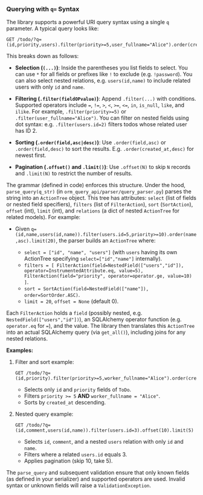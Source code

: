 ### Querying with `q=` Syntax

The library supports a powerful URI query syntax using a single `q` parameter. A typical query looks like:

```
GET /todo/?q=(id,priority,users).filter(priority>=5,user_fullname="Alice").order(created_at,asc).offset(10).limit(5)
```

This breaks down as follows:

* **Selection (`(...)`)**: Inside the parentheses you list fields to select. You can use `*` for all fields or prefixes like `!` to exclude (e.g. `!password`). You can also select nested relations, e.g. `users(id,name)` to include related users with only `id` and `name`.

* **Filtering (`.filter(fieldOPvalue)`)**: Append `.filter(...)` with conditions. Supported operators include `=`, `!=`, `>`, `<`, `>=`, `<=`, `in`, `is_null`, `like`, and `ilike`. For example, `.filter(priority>=5)` or `.filter(user_fullname="Alice")`. You can filter on nested fields using dot syntax: e.g. `.filter(users.id=2)` filters todos whose related user has ID 2.

* **Sorting (`.order(field,asc|desc)`)**: Use `.order(field,asc)` or `.order(field,desc)` to sort the results. E.g. `.order(created_at,desc)` for newest first.

* **Pagination (`.offset()` and `.limit()`)**: Use `.offset(N)` to skip `N` records and `.limit(N)` to restrict the number of results.

The grammar (defined in code) enforces this structure. Under the hood, `parse_query(q_str)` (in `orm_query_api/parser/query_parser.py`) parses the string into an `ActionTree` object. This tree has attributes: `select` (list of fields or nested field specifiers), `filters` (list of `FilterAction`), `sort` (`SortAction`), `offset` (int), `limit` (int), and `relations` (a dict of nested `ActionTree` for related models). For example:

* Given `q=(id,name,users(id,name)).filter(users.id=5,priority>=10).order(name,asc).limit(20)`, the parser builds an `ActionTree` where:

  * `select = ["id", "name", "users"]` (with `users` having its own ActionTree specifying `select=["id","name"]` internally).
  * `filters = [ FilterAction(field=NestedField(["users","id"]), operator=InstrumentedAttribute.eq, value=5), FilterAction(field="priority", operator=operator.ge, value=10) ]`.
  * `sort = SortAction(field=NestedField(["name"]), order=SortOrder.ASC)`.
  * `limit = 20`, `offset = None` (default 0).

Each `FilterAction` holds a `field` (possibly nested, e.g. `NestedField(["users","id"])`), an SQLAlchemy operator function (e.g. `operator.eq` for `=`), and the value. The library then translates this `ActionTree` into an actual SQLAlchemy query (via `get_all()`), including joins for any nested relations.

**Examples:**

1. Filter and sort example:

   ```
   GET /todo/?q=(id,priority).filter(priority>=5,worker_fullname="Alice").order(created_at,desc)
   ```

   * Selects only `id` and `priority` fields of `ToDo`.
   * Filters `priority >= 5` **AND** `worker_fullname = "Alice"`.
   * Sorts by `created_at` descending.

2. Nested query example:

   ```
   GET /todo/?q=(id,comment,users(id,name)).filter(users.id=3).offset(10).limit(5)
   ```

   * Selects `id`, `comment`, and a nested `users` relation with only `id` and `name`.
   * Filters where a related `users.id` equals 3.
   * Applies pagination (skip 10, take 5).

The `parse_query` and subsequent validation ensure that only known fields (as defined in your serializer) and supported operators are used. Invalid syntax or unknown fields will raise a `ValidationException`.
